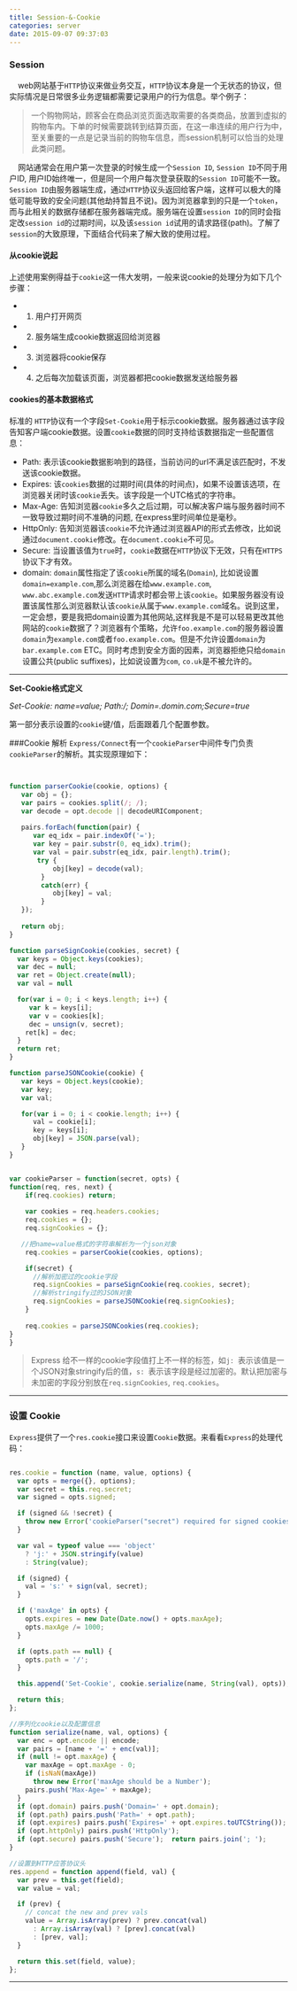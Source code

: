 ```yaml
---
title: Session-&-Cookie
categories: server
date: 2015-09-07 09:37:03
---
```

### Session

&nbsp;&nbsp;&nbsp;&nbsp;web网站基于`HTTP`协议来做业务交互，`HTTP`协议本身是一个无状态的协议，但实际情况是日常很多业务逻辑都需要记录用户的行为信息。举个例子：

> 一个购物网站，顾客会在商品浏览页面选取需要的各类商品，放置到虚拟的购物车内。下单的时候需要跳转到结算页面，在这一串连续的用户行为中，至关重要的一点是记录当前的购物车信息，而session机制可以恰当的处理此类问题。

&nbsp;&nbsp;&nbsp;&nbsp;网站通常会在用户第一次登录的时候生成一个`Session ID`, `Session ID`不同于用户ID, 用户ID始终唯一，但是同一个用户每次登录获取的`Session ID`可能不一致。`Session ID`由服务器端生成，通过`HTTP`协议头返回给客户端，这样可以极大的降低可能导致的安全问题(其他劫持暂且不说)。因为浏览器拿到的只是一个`token`，而与此相关的数据存储都在服务器端完成。服务端在设置`session ID`的同时会指定改`session id`的过期时间，以及该`session id`试用的请求路径(path)。了解了`session`的大致原理，下面结合代码来了解大致的使用过程。

#### 从cookie说起

上述使用案例得益于`cookie`这一伟大发明，一般来说cookie的处理分为如下几个步骤：
+ 1. 用户打开网页
+ 2. 服务端生成cookie数据返回给浏览器
+ 3. 浏览器将cookie保存
+ 4. 之后每次加载该页面，浏览器都把cookie数据发送给服务器


#### cookies的基本数据格式
标准的 `HTTP`协议有一个字段`Set-Cookie`用于标示cookie数据。服务器通过该字段告知客户端cookie数据。设置`cookie`数据的同时支持给该数据指定一些配置信息：
- Path: 表示该cookie数据影响到的路径，当前访问的url不满足该匹配时，不发送该cookie数据。
- Expires: 该`cookies`数据的过期时间(具体的时间点)，如果不设置该选项，在浏览器关闭时该`cookie`丢失。该字段是一个UTC格式的字符串。
- Max-Age: 告知浏览器`cookie`多久之后过期，可以解决客户端与服务器时间不一致导致过期时间不准确的问题, 在express里时间单位是毫秒。
- HttpOnly: 告知浏览器该`cookie`不允许通过浏览器API的形式去修改，比如说通过`document.cookie`修改。在`document.cookie`不可见。
- Secure: 当设置该值为`true`时，`cookie`数据在`HTTP`协议下无效，只有在`HTTPS`协议下才有效。
- domain: `domain`属性指定了该`cookie`所属的域名(`Domain`), 比如说设置`domain=example.com`,那么浏览器在给`www.example.com`, `www.abc.example.com`发送`HTTP`请求时都会带上该`cookie`。如果服务器没有设置该属性那么浏览器默认该`cookie`从属于`www.example.com`域名。说到这里，一定会想，要是我把domain设置为其他网站,这样我是不是可以轻易更改其他网站的`cookie`数据了？浏览器有个策略，允许`foo.example.com`的服务器设置`domain`为`example.com`或者`foo.example.com`。但是不允许设置`domain`为`bar.example.com` ETC。同时考虑到安全方面的因素，浏览器拒绝只给`domain`设置公共(public suffixes)，比如说设置为`com`, `co.uk`是不被允许的。

---

**Set-Cookie格式定义**
>
*Set-Cookie: name=value; Path:/; Domin=.domin.com;Secure=true*

第一部分表示设置的`cookie`键/值，后面跟着几个配置参数。


###Cookie 解析
`Express/Connect`有一个`cookieParser`中间件专门负责`cookieParser`的解析。其实现原理如下：
``` javascript


function parserCookie(cookie, options) {
   var obj = {};
   var pairs = cookies.split(/; /);
   var decode = opt.decode || decodeURIComponent;
   
   pairs.forEach(function(pair) {
      var eq_idx = pair.indexOf('=');
      var key = pair.substr(0, eq_idx).trim();
      var val = pair.substr(eq_idx, pair.length).trim();
       try {
           obj[key] = decode(val);
        }
        catch(err) {
           obj[key] = val;
        }
   });
   
   return obj;
}

function parseSignCookie(cookies, secret) {
  var keys = Object.keys(cookies);
  var dec = null;
  var ret = Object.create(null);
  var val = null

  for(var i = 0; i < keys.length; i++) {
     var k = keys[i];
     var v = cookies[k];
     dec = unsign(v, secret);
    ret[k] = dec;
  }
  return ret;
}

function parseJSONCookie(cookie) {
   var keys = Object.keys(cookie);
   var key;
   var val;

   for(var i = 0; i < cookie.length; i++) {
      val = cookie[i];
      key = keys[i];
      obj[key] = JSON.parse(val);
   }
}


var cookieParser = function(secret, opts) {
function(req, res, next) {
    if(req.cookies) return;
    
    var cookies = req.headers.cookies;
    req.cookies = {};
    req.signCookies = {};

   //把name=value格式的字符串解析为一个json对象
    req.cookies = parserCookie(cookies, options);

    if(secret) {
      //解析加密过的cookie字段
      req.signCookies = parseSignCookie(req.cookies, secret);
      //解析stringify过的JSON对象
      req.signCookies = parseJSONCookie(req.signCookies);
    }
    
    req.cookies = parseJSONCookies(req.cookies);
}
}
```

> Express 给不一样的cookie字段值打上不一样的标签，如`j: `表示该值是一个JSON对象stringify后的值，`s: `表示该字段是经过加密的。默认把加密与未加密的字段分别放在`req.signCookies`, `req.cookies`。

---

### 设置 Cookie 

`Express`提供了一个`res.cookie`接口来设置`Cookie`数据。来看看`Express`的处理代码：

``` javascript

res.cookie = function (name, value, options) {
  var opts = merge({}, options);
  var secret = this.req.secret;
  var signed = opts.signed;

  if (signed && !secret) {
    throw new Error('cookieParser("secret") required for signed cookies');
  }

  var val = typeof value === 'object'
    ? 'j:' + JSON.stringify(value)
    : String(value);

  if (signed) {
    val = 's:' + sign(val, secret);
  }

  if ('maxAge' in opts) {
    opts.expires = new Date(Date.now() + opts.maxAge);
    opts.maxAge /= 1000;
  }

  if (opts.path == null) {
    opts.path = '/';
  }

  this.append('Set-Cookie', cookie.serialize(name, String(val), opts));

  return this;
};

//序列化cookie以及配置信息
function serialize(name, val, options) {  
  var enc = opt.encode || encode;  
  var pairs = [name + '=' + enc(val)];  
  if (null != opt.maxAge) {    
    var maxAge = opt.maxAge - 0;    
    if (isNaN(maxAge)) 
      throw new Error('maxAge should be a Number');    
    pairs.push('Max-Age=' + maxAge);  
  }  
  if (opt.domain) pairs.push('Domain=' + opt.domain);  
  if (opt.path) pairs.push('Path=' + opt.path);  
  if (opt.expires) pairs.push('Expires=' + opt.expires.toUTCString());  
  if (opt.httpOnly) pairs.push('HttpOnly');  
  if (opt.secure) pairs.push('Secure');  return pairs.join('; ');
}

//设置到HTTP应答协议头
res.append = function append(field, val) {
  var prev = this.get(field);
  var value = val;

  if (prev) {
    // concat the new and prev vals
    value = Array.isArray(prev) ? prev.concat(val)
      : Array.isArray(val) ? [prev].concat(val)
      : [prev, val];
  }

  return this.set(field, value);
};

```

---
